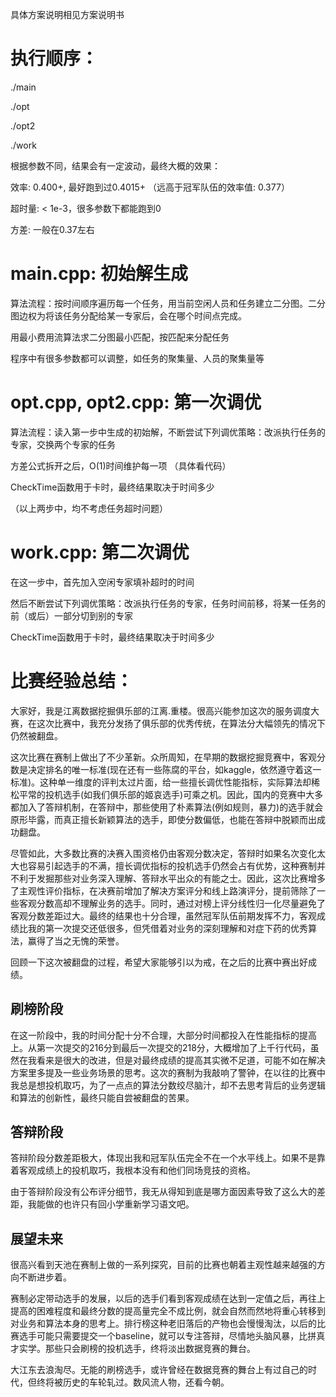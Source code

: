 具体方案说明相见方案说明书

# 执行顺序：

./main

./opt

./opt2

./work

根据参数不同，结果会有一定波动，最终大概的效果：

效率: 0.400+, 最好跑到过0.4015+ （远高于冠军队伍的效率值: 0.377）

超时量: < 1e-3，很多参数下都能跑到0

方差: 一般在0.37左右

# main.cpp: 初始解生成

算法流程：按时间顺序遍历每一个任务，用当前空闲人员和任务建立二分图。二分图边权为将该任务分配给某一专家后，会在哪个时间点完成。

用最小费用流算法求二分图最小匹配，按匹配来分配任务

程序中有很多参数都可以调整，如任务的聚集量、人员的聚集量等

# opt.cpp, opt2.cpp: 第一次调优

算法流程：读入第一步中生成的初始解，不断尝试下列调优策略：改派执行任务的专家，交换两个专家的任务

方差公式拆开之后，O(1)时间维护每一项 （具体看代码）

CheckTime函数用于卡时，最终结果取决于时间多少

（以上两步中，均不考虑任务超时问题）

# work.cpp: 第二次调优

在这一步中，首先加入空闲专家填补超时的时间

然后不断尝试下列调优策略：改派执行任务的专家，任务时间前移，将某一任务的前（或后）一部分切到别的专家

CheckTime函数用于卡时，最终结果取决于时间多少

# 比赛经验总结：
大家好，我是江离数据挖掘俱乐部的江离.重楼。很高兴能参加这次的服务调度大赛，在这次比赛中，我充分发扬了俱乐部的优秀传统，在算法分大幅领先的情况下仍然被翻盘。

这次比赛在赛制上做出了不少革新。众所周知，在早期的数据挖掘竞赛中，客观分数是决定排名的唯一标准(现在还有一些陈腐的平台，如kaggle，依然遵守着这一标准)。这种单一维度的评判太过片面，给一些擅长调优性能指标，实际算法却稀松平常的投机选手(如我们俱乐部的姬哀选手)可乘之机。因此，国内的竞赛中大多都加入了答辩机制，在答辩中，那些使用了朴素算法(例如规则，暴力)的选手就会原形毕露，而真正擅长新颖算法的选手，即使分数偏低，也能在答辩中脱颖而出成功翻盘。

尽管如此，大多数比赛的决赛入围资格仍由客观分数决定，答辩时如果名次变化太大也容易引起选手的不满，擅长调优指标的投机选手仍然会占有优势，这种赛制并不利于发掘那些对业务深入理解、答辩水平出众的有能之士。因此，这次比赛增多了主观性评价指标，在决赛前增加了解决方案评分和线上路演评分，提前筛除了一些客观分数高却不理解业务的选手。同时，通过对榜上评分线性归一化尽量避免了客观分数差距过大。最终的结果也十分合理，虽然冠军队伍前期发挥不力，客观成绩比我的第一次提交还低很多，但凭借着对业务的深刻理解和对症下药的优秀算法，赢得了当之无愧的荣誉。

回顾一下这次被翻盘的过程，希望大家能够引以为戒，在之后的比赛中赛出好成绩。

## 刷榜阶段

在这一阶段中，我的时间分配十分不合理，大部分时间都投入在性能指标的提高上。从第一次提交的216分到最后一次提交的218分，大概增加了上千行代码，虽然在我看来是很大的改进，但是对最终成绩的提高其实微不足道，可能不如在解决方案里多提及一些业务场景的思考。这次的赛制为我敲响了警钟，在以往的比赛中我总是想投机取巧，为了一点点的算法分数绞尽脑汁，却不去思考背后的业务逻辑和算法的创新性，最终只能自尝被翻盘的苦果。

## 答辩阶段

答辩阶段分数差距极大，体现出我和冠军队伍完全不在一个水平线上。如果不是靠着客观成绩上的投机取巧，我根本没有和他们同场竞技的资格。

由于答辩阶段没有公布评分细节，我无从得知到底是哪方面因素导致了这么大的差距，我能做的也许只有回小学重新学习语文吧。

## 展望未来

很高兴看到天池在赛制上做的一系列探究，目前的比赛也朝着主观性越来越强的方向不断进步着。

赛制必定带动选手的发展，以后的选手们看到客观成绩在达到一定值之后，再往上提高的困难程度和最终分数的提高量完全不成比例，就会自然而然地将重心转移到对业务和算法本身的思考上。排行榜这种老旧落后的产物也会慢慢淘汰，以后的比赛选手可能只需要提交一个baseline，就可以专注答辩，尽情地头脑风暴，比拼真才实学。那些只会刷榜的投机选手，终将淡出数据竞赛的舞台。

大江东去浪淘尽。无能的刷榜选手，或许曾经在数据竞赛的舞台上有过自己的时代，但终将被历史的车轮轧过。数风流人物，还看今朝。
